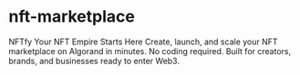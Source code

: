 # nft-marketplace
NFTfy
Your NFT Empire Starts Here
Create, launch, and scale your NFT marketplace on Algorand in minutes. No coding required. Built for creators, brands, and businesses ready to enter Web3.
